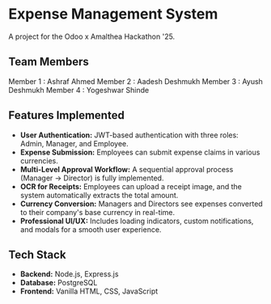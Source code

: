 # Expense Management System

A project for the Odoo x Amalthea Hackathon '25.

## Team Members

Member 1 : Ashraf Ahmed
Member 2 : Aadesh Deshmukh
Member 3 : Ayush Deshmukh
Member 4 : Yogeshwar Shinde

## Features Implemented

- **User Authentication:** JWT-based authentication with three roles: Admin, Manager, and Employee.
- **Expense Submission:** Employees can submit expense claims in various currencies.
- **Multi-Level Approval Workflow:** A sequential approval process (Manager -> Director) is fully implemented.
- **OCR for Receipts:** Employees can upload a receipt image, and the system automatically extracts the total amount.
- **Currency Conversion:** Managers and Directors see expenses converted to their company's base currency in real-time.
- **Professional UI/UX:** Includes loading indicators, custom notifications, and modals for a smooth user experience.

## Tech Stack

- **Backend:** Node.js, Express.js
- **Database:** PostgreSQL
- **Frontend:** Vanilla HTML, CSS, JavaScript
